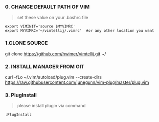 ### 0. CHANGE DEFAULT PATH OF VIM 

> set these value on your .bashrc file
```
export VIMINIT='source $MYVIMRC'
export MYVIMRC='~/vimtellij/.vimrc'  #or any other location you want
```



### 1.CLONE SOURCE 
git clone https://github.com/hwimer/vimtellij.git ~/




### 2. INSTALL MANAGER FROM GIT 
curl -fLo ~/.vim/autoload/plug.vim --create-dirs     https://raw.githubusercontent.com/junegunn/vim-plug/master/plug.vim 





### 3. PlugInstall
> please install plugin via command 
```
:PlugInstall
```
